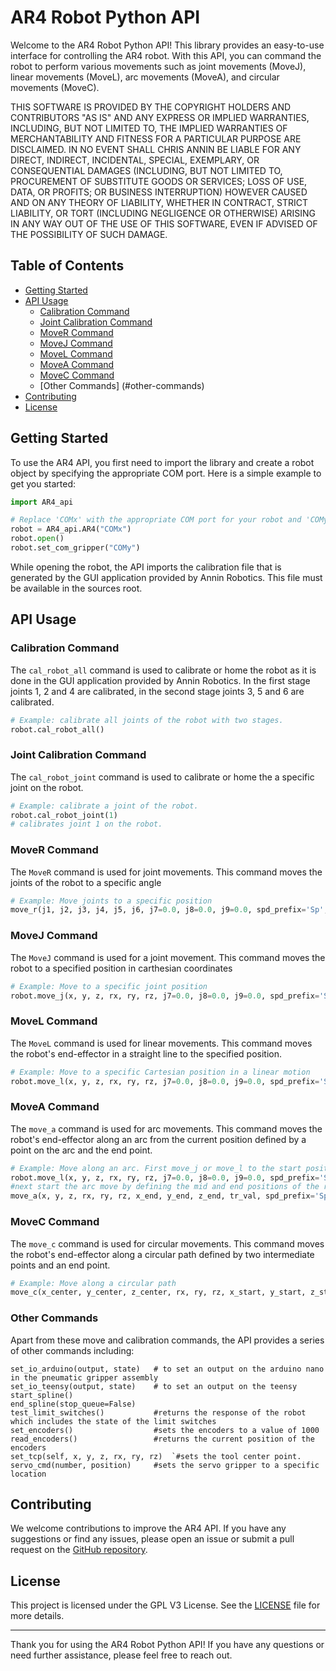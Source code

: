 # AR4 Robot Python API

Welcome to the AR4 Robot Python API! This library provides an easy-to-use interface for controlling the AR4 robot. With this API, you can command the robot to perform various movements such as joint movements (MoveJ), linear movements (MoveL), arc movements (MoveA), and circular movements (MoveC).

THIS SOFTWARE IS PROVIDED BY THE COPYRIGHT HOLDERS AND CONTRIBUTORS "AS IS" AND
ANY EXPRESS OR IMPLIED WARRANTIES, INCLUDING, BUT NOT LIMITED TO, THE IMPLIED
WARRANTIES OF MERCHANTABILITY AND FITNESS FOR A PARTICULAR PURPOSE ARE
DISCLAIMED. IN NO EVENT SHALL CHRIS ANNIN BE LIABLE FOR ANY
DIRECT, INDIRECT, INCIDENTAL, SPECIAL, EXEMPLARY, OR CONSEQUENTIAL DAMAGES
(INCLUDING, BUT NOT LIMITED TO, PROCUREMENT OF SUBSTITUTE GOODS OR SERVICES;
LOSS OF USE, DATA, OR PROFITS; OR BUSINESS INTERRUPTION) HOWEVER CAUSED AND
ON ANY THEORY OF LIABILITY, WHETHER IN CONTRACT, STRICT LIABILITY, OR TORT
(INCLUDING NEGLIGENCE OR OTHERWISE) ARISING IN ANY WAY OUT OF THE USE OF THIS
SOFTWARE, EVEN IF ADVISED OF THE POSSIBILITY OF SUCH DAMAGE.

## Table of Contents
- [Getting Started](#getting-started)
- [API Usage](#api-usage)
  - [Calibration Command](#calibration-command)
  - [Joint Calibration Command](#joint-calibration-command)
  - [MoveR Command](#mover-command)
  - [MoveJ Command](#movej-command)
  - [MoveL Command](#movel-command)
  - [MoveA Command](#movea-command)
  - [MoveC Command](#movec-command)
  - [Other Commands] (#other-commands)
- [Contributing](#contributing)
- [License](#license)

## Getting Started

To use the AR4 API, you first need to import the library and create a robot object by specifying the appropriate COM port. Here is a simple example to get you started:

```python
import AR4_api

# Replace 'COMx' with the appropriate COM port for your robot and 'COMy' with the  COM port for the pneumatic or servo gripper.
robot = AR4_api.AR4("COMx")
robot.open()
robot.set_com_gripper("COMy")
```
While opening the robot, the API imports the calibration file that is generated by the GUI application provided by Annin Robotics. This file must be available in the sources root.

## API Usage

### Calibration Command

The `cal_robot_all` command is used to calibrate or home the robot as it is done in the GUI application provided by Annin Robotics. In the first stage joints 1, 2 and 4 are calibrated, in the second stage joints 3, 5 and 6 are calibrated.

```python
# Example: calibrate all joints of the robot with two stages.
robot.cal_robot_all()
```

### Joint Calibration Command

The `cal_robot_joint` command is used to calibrate or home the a specific joint on the robot.

```python
# Example: calibrate a joint of the robot.
robot.cal_robot_joint(1)
# calibrates joint 1 on the robot.
```

### MoveR Command

The `MoveR` command is used for joint movements. This command moves the joints of the robot to a specific angle

```python
# Example: Move joints to a specific position
move_r(j1, j2, j3, j4, j5, j6, j7=0.0, j8=0.0, j9=0.0, spd_prefix='Sp', speed=25, acceleration=20, deceleration=20, acc_ramp=100, wrist_config='F')
```

### MoveJ Command

The `MoveJ` command is used for a joint movement. This command moves the robot to a specified position in carthesian coordinates

```python
# Example: Move to a specific joint position
robot.move_j(x, y, z, rx, ry, rz, j7=0.0, j8=0.0, j9=0.0, spd_prefix='Sp', speed=25, acceleration=20, deceleration=20, acc_ramp=100, wrist_config='F'):
```

### MoveL Command

The `MoveL` command is used for linear movements. This command moves the robot's end-effector in a straight line to the specified position.

```python
# Example: Move to a specific Cartesian position in a linear motion
robot.move_l(x, y, z, rx, ry, rz, j7=0.0, j8=0.0, j9=0.0, spd_prefix='Sp', speed=25, acceleration=20, deceleration=20, acc_ramp=100, rnd=0, wrist_config='F', dis_wrist=False)
```

### MoveA Command

The `move_a` command is used for arc movements. This command moves the robot's end-effector along an arc from the current position defined by a point on the arc and the end point.

```python
# Example: Move along an arc. First move_j or move_l to the start position.
robot.move_l(x, y, z, rx, ry, rz, j7=0.0, j8=0.0, j9=0.0, spd_prefix='Sp', speed=25, acceleration=20, deceleration=20, acc_ramp=100, rnd=0, wrist_config='F', dis_wrist=False)
#next start the arc move by defining the mid and end positions of the robot along the arc.
move_a(x, y, z, rx, ry, rz, x_end, y_end, z_end, tr_val, spd_prefix='Sp', speed=25, acceleration=20, deceleration=20, acc_ramp=100, wrist_config='F')
```

### MoveC Command

The `move_c` command is used for circular movements. This command moves the robot's end-effector along a circular path defined by two intermediate points and an end point.

```python
# Example: Move along a circular path
move_c(x_center, y_center, z_center, rx, ry, rz, x_start, y_start, z_start, x_plain, y_plain, z_plain, tr_val, spd_prefix='Sp', speed=25, acceleration=20, deceleration=20, acc_ramp=100, wrist_config='F')
```

### Other Commands
Apart from these move and calibration commands, the API provides a series of other commands including:
```
set_io_arduino(output, state) 	# to set an output on the arduino nano in the pneumatic gripper assembly
set_io_teensy(output, state)	# to set an output on the teensy
start_spline()
end_spline(stop_queue=False)
test_limit_switches()			#returns the response of the robot which includes the state of the limit switches
set_encoders()					#sets the encoders to a value of 1000
read_encoders()					#returns the current position of the encoders
set_tcp(self, x, y, z, rx, ry, rz)	`#sets the tool center point.
servo_cmd(number, position)		#sets the servo gripper to a specific location
```



## Contributing

We welcome contributions to improve the AR4 API. If you have any suggestions or find any issues, please open an issue or submit a pull request on the [GitHub repository](https://github.com/Jones1403/AR4_PyAPI).

## License

This project is licensed under the GPL V3 License. See the [LICENSE](LICENSE) file for more details.

---

Thank you for using the AR4 Robot Python API! If you have any questions or need further assistance, please feel free to reach out.